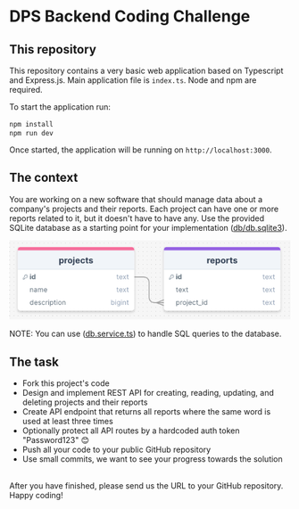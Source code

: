 # DPS Backend Coding Challenge

## This repository

This repository contains a very basic web application based on Typescript and Express.js. Main application file is `index.ts`. Node and npm are required.

To start the application run:

```
npm install
npm run dev
```

Once started, the application will be running on `http://localhost:3000`.

## The context

You are working on a new software that should manage data about a company's projects and their reports.
Each project can have one or more reports related to it, but it doesn't have to have any. Use the provided SQLite database as a starting point for your implementation ([db/db.sqlite3](./db/db.sqlite3)).

![Database schema](images/database_schema.png)

NOTE: You can use ([db.service.ts](./src/services/db.service.ts)) to handle SQL queries to the database.

## The task

-   Fork this project's code
-   Design and implement REST API for creating, reading, updating, and deleting projects and their reports
-   Create API endpoint that returns all reports where the same word is used at least three times
-   Optionally protect all API routes by a hardcoded auth token "Password123" 😊
-   Push all your code to your public GitHub repository
-   Use small commits, we want to see your progress towards the solution

\
After you have finished, please send us the URL to your GitHub repository.
\
Happy coding!
